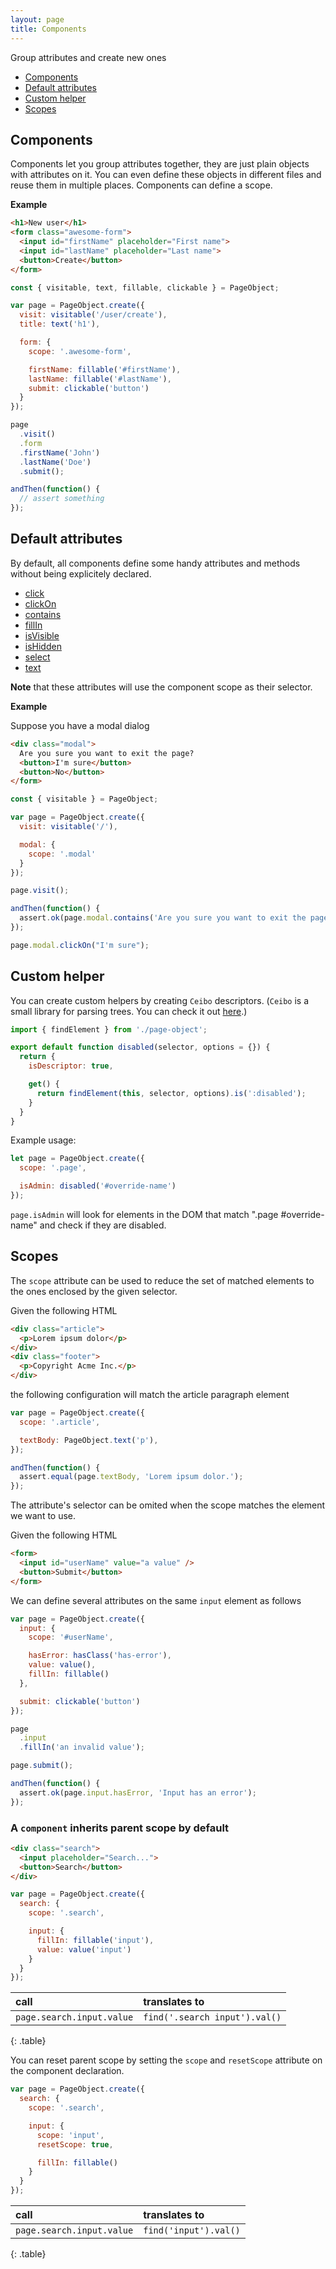 ```yaml
---
layout: page
title: Components
---
```


Group attributes and create new ones

* [Components](#components)
* [Default attributes](#default-attributes)
* [Custom helper](#custom-helper)
* [Scopes](#scopes)

## Components

Components let you group attributes together, they are just plain objects with attributes on it. You can even define these objects in different files and reuse them in multiple places. Components can define a scope.

__Example__

```html
<h1>New user</h1>
<form class="awesome-form">
  <input id="firstName" placeholder="First name">
  <input id="lastName" placeholder="Last name">
  <button>Create</button>
</form>
```

```js
const { visitable, text, fillable, clickable } = PageObject;

var page = PageObject.create({
  visit: visitable('/user/create'),
  title: text('h1'),

  form: {
    scope: '.awesome-form',

    firstName: fillable('#firstName'),
    lastName: fillable('#lastName'),
    submit: clickable('button')
  }
});

page
  .visit()
  .form
  .firstName('John')
  .lastName('Doe')
  .submit();

andThen(function() {
  // assert something
});
```

## Default attributes

By default, all components define some handy attributes and methods without being explicitely declared.

* [click](/docs/v1.7.x/api/clickable)
* [clickOn](/docs/v1.7.x/api/click-on-text)
* [contains](/docs/v1.7.x/api/contains)
* [fillIn](/docs/v1.7.x/api/fillable)
* [isVisible](/docs/v1.7.x/api/is-visible)
* [isHidden](/docs/v1.7.x/api/is-hidden)
* [select](/docs/v1.7.x/api/selectable)
* [text](/docs/v1.7.x/api/text)

<div class="alert alert-warning" role="alert">
  <strong>Note</strong> that these attributes will use the component scope as their selector.
</div>

__Example__

Suppose you have a modal dialog

```html
<div class="modal">
  Are you sure you want to exit the page?
  <button>I'm sure</button>
  <button>No</button>
</form>
```

```js
const { visitable } = PageObject;

var page = PageObject.create({
  visit: visitable('/'),

  modal: {
    scope: '.modal'
  }
});

page.visit();

andThen(function() {
  assert.ok(page.modal.contains('Are you sure you want to exit the page?'));
});

page.modal.clickOn("I'm sure");
```

## Custom helper

You can create custom helpers by creating `Ceibo` descriptors. (`Ceibo` is a small library for parsing trees. You can check it out [here](http://github.com/san650/ceibo).)

```js
import { findElement } from './page-object';

export default function disabled(selector, options = {}) {
  return {
    isDescriptor: true,

    get() {
      return findElement(this, selector, options).is(':disabled');
    }
  }
}
```

Example usage:

```js
let page = PageObject.create({
  scope: '.page',

  isAdmin: disabled('#override-name')
});
```

`page.isAdmin` will look for elements in the DOM that match ".page
\#override-name" and check if they are disabled.

## Scopes

The `scope` attribute can be used to reduce the set of matched elements to the ones enclosed by the given selector.

Given the following HTML

```html
<div class="article">
  <p>Lorem ipsum dolor</p>
</div>
<div class="footer">
  <p>Copyright Acme Inc.</p>
</div>
```

the following configuration will match the article paragraph element

```js
var page = PageObject.create({
  scope: '.article',

  textBody: PageObject.text('p'),
});

andThen(function() {
  assert.equal(page.textBody, 'Lorem ipsum dolor.');
});
```

The attribute's selector can be omited when the scope matches the element we want to use.

Given the following HTML

```html
<form>
  <input id="userName" value="a value" />
  <button>Submit</button>
</form>
```

We can define several attributes on the same `input` element as follows

```js
var page = PageObject.create({
  input: {
    scope: '#userName',

    hasError: hasClass('has-error'),
    value: value(),
    fillIn: fillable()
  },

  submit: clickable('button')
});

page
  .input
  .fillIn('an invalid value');

page.submit();

andThen(function() {
  assert.ok(page.input.hasError, 'Input has an error');
});
```

### A `component` inherits parent scope by default

```html
<div class="search">
  <input placeholder="Search...">
  <button>Search</button>
</div>
```

```js
var page = PageObject.create({
  search: {
    scope: '.search',

    input: {
      fillIn: fillable('input'),
      value: value('input')
    }
  }
});
```

| call                      | translates to                 |
|:--------------------------|:------------------------------|
| `page.search.input.value` | `find('.search input').val()` |
{: .table}

You can reset parent scope by setting the `scope` and `resetScope` attribute on the component declaration.

```js
var page = PageObject.create({
  search: {
    scope: '.search',

    input: {
      scope: 'input',
      resetScope: true,

      fillIn: fillable()
    }
  }
});
```

| call                      | translates to         |
|:--------------------------|:----------------------|
| `page.search.input.value` | `find('input').val()` |
{: .table}
